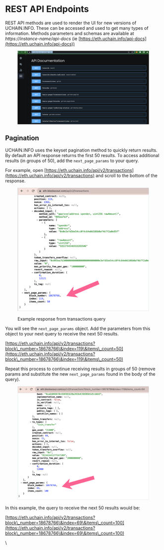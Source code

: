 # REST API Endpoints

REST API methods are used to render the UI for new versions of UCHAIN.INFO. These can be accessed and used to get many types of information. Methods parameters and schemas are available at _https://instance-name/api-docs_ (ie [https://eth.uchain.info/api-docs](https://eth.uchain.info/api-docs))

<figure><img src="../../.gitbook/assets/api-docs.png" alt=""><figcaption></figcaption></figure>

## Pagination

UCHAIN.INFO uses the keyset pagination method to quickly return results. By default an API response returns the first 50 results. To access additional results (in groups of 50), add the `next_page_params` to your query.&#x20;

For example, open [https://eth.uchain.info/api/v2/transactions](https://eth.uchain.info/api/v2/transactions) and scroll to the bottom of the response.

<figure><img src="../../.gitbook/assets/next-page-params-example.png" alt=""><figcaption><p>Example response from transactions query</p></figcaption></figure>

You will see the `next_page_params` object. Add the parameters from this object to your next query to receive the next 50 results.&#x20;

[https://eth.uchain.info/api/v2/transactions?block\_number=18678766\&index=119\&items\_count=50](https://eth.uchain.info/api/v2/transactions?block\_number=18678766\&index=119\&items\_count=50)

Repeat this process to continue receiving results in groups of 50 (remove params and substitute the new `next_page_params` found in the body of the query).

<figure><img src="../../.gitbook/assets/next-page-2.png" alt=""><figcaption></figcaption></figure>

In this example, the query to receive the next 50 results would be:

[https://eth.uchain.info/api/v2/transactions?block\_number=18678766\&index=69\&items\_count=100](https://eth.uchain.info/api/v2/transactions?block\_number=18678766\&index=69\&items\_count=100)

\
